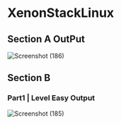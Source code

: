 # XenonStackLinux

## Section A OutPut


![Screenshot (186)](https://github.com/Mansikushwaha12/XenonStackLinux/assets/103202468/d45f1168-51c5-4741-9cab-1642770c843f)


## Section B 

### Part1 | Level Easy Output


![Screenshot (185)](https://github.com/Mansikushwaha12/XenonStackLinux/assets/103202468/a99ba3e4-04d8-46b4-9863-17442139d6df)
